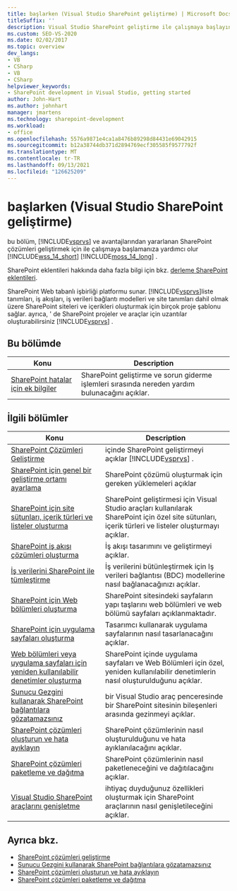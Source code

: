 ```yaml
---
title: başlarken (Visual Studio SharePoint geliştirme) | Microsoft Docs
titleSuffix: ''
description: Visual Studio SharePoint geliştirme ile çalışmaya başlayın. SharePoint web tabanlı işbirliği platformu sunar.
ms.custom: SEO-VS-2020
ms.date: 02/02/2017
ms.topic: overview
dev_langs:
- VB
- CSharp
- VB
- CSharp
helpviewer_keywords:
- SharePoint development in Visual Studio, getting started
author: John-Hart
ms.author: johnhart
manager: jmartens
ms.technology: sharepoint-development
ms.workload:
- office
ms.openlocfilehash: 5576a9871e4ca1a8476b89298d84431e69042915
ms.sourcegitcommit: b12a38744db371d2894769ecf305585f9577792f
ms.translationtype: MT
ms.contentlocale: tr-TR
ms.lasthandoff: 09/13/2021
ms.locfileid: "126625209"
---
```

# <a name="get-started-sharepoint-development-in-visual-studio"></a>başlarken (Visual Studio SharePoint geliştirme)

  bu bölüm, [!INCLUDE[vsprvs](../sharepoint/includes/vsprvs-md.md)] ve avantajlarından yararlanan SharePoint çözümleri geliştirmek için ile çalışmaya başlamanıza yardımcı olur [!INCLUDE[wss_14_short](../sharepoint/includes/wss-14-short-md.md)] [!INCLUDE[moss_14_long](../sharepoint/includes/moss-14-long-md.md)] .

 SharePoint eklentileri hakkında daha fazla bilgi için bkz. [derleme SharePoint eklentileri](/sharepoint/dev/sp-add-ins/sharepoint-add-ins).

 SharePoint Web tabanlı işbirliği platformu sunar. [!INCLUDE[vsprvs](../sharepoint/includes/vsprvs-md.md)]liste tanımları, iş akışları, iş verileri bağlantı modelleri ve site tanımları dahil olmak üzere SharePoint siteleri ve içerikleri oluşturmak için birçok proje şablonu sağlar. ayrıca, ' de SharePoint projeler ve araçlar için uzantılar oluşturabilirsiniz [!INCLUDE[vsprvs](../sharepoint/includes/vsprvs-md.md)] .

## <a name="in-this-section"></a>Bu bölümde

|Konu|Description|
|-----------|-----------------|
|[SharePoint hatalar için ek bilgiler](../sharepoint/additional-information-for-sharepoint-errors.md)|SharePoint geliştirme ve sorun giderme işlemleri sırasında nereden yardım bulunacağını açıklar.|

## <a name="related-sections"></a>İlgili bölümler

|Konu|Description|
|-----------|-----------------|
|[SharePoint Çözümleri Geliştirme](../sharepoint/developing-sharepoint-solutions.md)|içinde SharePoint geliştirmeyi açıklar [!INCLUDE[vsprvs](../sharepoint/includes/vsprvs-md.md)] .|
|[SharePoint için genel bir geliştirme ortamı ayarlama](/sharepoint/dev/general-development/set-up-a-general-development-environment-for-sharepoint)|SharePoint çözümü oluşturmak için gereken yüklemeleri açıklar|
|[SharePoint için site sütunları, içerik türleri ve listeler oluşturma](../sharepoint/creating-site-columns-content-types-and-lists-for-sharepoint.md)|SharePoint geliştirmesi için Visual Studio araçları kullanılarak SharePoint için özel site sütunları, içerik türleri ve listeler oluşturmayı açıklar.|
|[SharePoint iş akışı çözümleri oluşturma](../sharepoint/creating-sharepoint-workflow-solutions.md)|İş akışı tasarımını ve geliştirmeyi açıklar.|
|[İş verilerini SharePoint ile tümleştirme](../sharepoint/integrating-business-data-into-sharepoint.md)|İş verilerini bütünleştirmek için Iş verileri bağlantısı (BDC) modellerine nasıl bağlanacağınızı açıklar.|
|[SharePoint için Web bölümleri oluşturma](../sharepoint/creating-web-parts-for-sharepoint.md)|SharePoint sitesindeki sayfaların yapı taşlarını web bölümleri ve web bölümü sayfaları açıklanmaktadır.|
|[SharePoint için uygulama sayfaları oluşturma](../sharepoint/creating-application-pages-for-sharepoint.md)|Tasarımcı kullanarak uygulama sayfalarının nasıl tasarlanacağını açıklar.|
|[Web bölümleri veya uygulama sayfaları için yeniden kullanılabilir denetimler oluşturma](../sharepoint/creating-reusable-controls-for-web-parts-or-application-pages.md)|SharePoint içinde uygulama sayfaları ve Web Bölümleri için özel, yeniden kullanılabilir denetimlerin nasıl oluşturulduğunu açıklar.|
|[Sunucu Gezgini kullanarak SharePoint bağlantılara gözatamazsınız](../sharepoint/browsing-sharepoint-connections-using-server-explorer.md)|bir Visual Studio araç penceresinde bir SharePoint sitesinin bileşenleri arasında gezinmeyi açıklar.|
|[SharePoint çözümleri oluşturun ve hata ayıklayın](../sharepoint/building-and-debugging-sharepoint-solutions.md)|SharePoint çözümlerinin nasıl oluşturulduğunu ve hata ayıklanılacağını açıklar.|
|[SharePoint çözümleri paketleme ve dağıtma](../sharepoint/packaging-and-deploying-sharepoint-solutions.md)|SharePoint çözümlerinin nasıl paketleneceğini ve dağıtılacağını açıklar.|
|[Visual Studio SharePoint araçlarını genişletme](../sharepoint/extending-the-sharepoint-tools-in-visual-studio.md)|ihtiyaç duyduğunuz özellikleri oluşturmak için SharePoint araçlarının nasıl genişletileceğini açıklar.|

## <a name="see-also"></a>Ayrıca bkz.

- [SharePoint çözümleri geliştirme](../sharepoint/developing-sharepoint-solutions.md)
- [Sunucu Gezgini kullanarak SharePoint bağlantılara gözatamazsınız](../sharepoint/browsing-sharepoint-connections-using-server-explorer.md)
- [SharePoint çözümleri oluşturun ve hata ayıklayın](../sharepoint/building-and-debugging-sharepoint-solutions.md)
- [SharePoint çözümleri paketleme ve dağıtma](../sharepoint/packaging-and-deploying-sharepoint-solutions.md)
